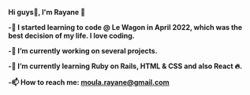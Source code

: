 

<!--
**SlevinKl/Slevinkl** is a ✨ _special_ ✨ repository because its `README.md` (this file) appears on your GitHub profile.

Here are some ideas to get you started:

- 🔭 I’m currently working on ...
- 🌱 I’m currently learning ...
- 👯 I’m looking to collaborate on ...
- 🤔 I’m looking for help with ...
- 💬 Ask me about ...
- 📫 How to reach me: ...
- 😄 Pronouns: ...
- ⚡ Fun fact: ...
-->

<strong>Hi guys👋, I'm Rayane 🤙

-🚀 I started learning to code @ Le Wagon in April 2022, which was the best decision of my life. I love coding.

-🔭 I’m currently working on several projects.

-🌱 I’m currently learning Ruby on Rails, HTML & CSS and also React 🔥.

-📫 How to reach me: moula.rayane@gmail.com </strong>
